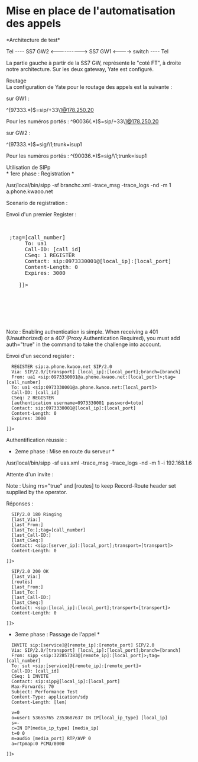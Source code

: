Mise en place de l'automatisation des appels 
================================

<dt> *Architecture de test* </dt>

Tel ---- SS7 GW2 <----------> SS7 GW1 <----> switch ---- Tel

La partie gauche à partir de la SS7 GW, représente le "coté FT", à droite notre architecture.
Sur les deux gateway, Yate est configuré.

<dt> Routage </dt>
La configuration de Yate pour le routage des appels est la suivante :

sur GW1 :

^\(97333.*\)$=sip/+33\1@178.250.20

Pour les numéros portés :
^90036\(.*\)$=sip/+33\1@178.250.20


sur GW2 :

^\(97333.*\)$=sig/\1;trunk=isup1

Pour les numéros portés :
^\(90036.*\)$=sig/\1;trunk=isup1

<dt> Utilisation de SIPp </dt>
* 1ere phase : Registration *

/usr/local/bin/sipp -sf branchc.xml -trace_msg -trace_logs -nd -m 1 a.phone.kwaoo.net

Scenario de registration :


Envoi d'un premier Register : 
<pre>
<send retrans="500">
  
 <![CDATA[

      REGISTER sip:a.phone.kwaoo.net SIP/2.0
      Via: SIP/2.0/[transport] [local_ip]:[local_port];branch=[branch]
      From: ua1 <sip:0973330001@a.phone.kwaoo.net:[local_port]>;tag=[call_number]
      To: ua1 <sip:0973330001@a.phone.kwaoo.net:[local_port]>
      Call-ID: [call_id]
      CSeq: 1 REGISTER
      Contact: sip:0973330001@[local_ip]:[local_port]
      Content-Length: 0
      Expires: 3000

    ]]>
  </send>

 <recv response="100">
  </recv>
 <recv response="401" auth="true">
  </recv>
</pre>
Note : Enabling authentication is simple. When receiving a 401 (Unauthorized) or a 407 (Proxy Authentication Required), you must add auth="true" in the <recv> command to take the challenge into account.


Envoi d'un second register : 

<send retrans="500">
    <![CDATA[

      REGISTER sip:a.phone.kwaoo.net SIP/2.0
      Via: SIP/2.0/[transport] [local_ip]:[local_port];branch=[branch]
      From: ua1 <sip:0973330001@a.phone.kwaoo.net:[local_port]>;tag=[call_number]
      To: ua1 <sip:0973330001@a.phone.kwaoo.net:[local_port]>
      Call-ID: [call_id]
      CSeq: 2 REGISTER
      [authentication username=0973330001 password=toto]
      Contact: sip:0973330001@[local_ip]:[local_port]
      Content-Length: 0
      Expires: 3000

    ]]>
  </send>

 <recv response="100">
  </recv>

Authentification réussie : 

<recv response="200">
</recv>



* 2eme phase : Mise en route du serveur *

/usr/local/bin/sipp -sf uas.xml -trace_msg -trace_logs -nd -m 1 -i 192.168.1.6

Attente d'un invite :
 <recv request="INVITE" crlf="true" rrs="true">
  </recv>

Note : Using rrs="true" and [routes] to keep Record-Route header set supplied by the operator.

Réponses :

 <send>
    <![CDATA[

      SIP/2.0 180 Ringing
      [last_Via:]
      [last_From:]
      [last_To:];tag=[call_number]
      [last_Call-ID:]
      [last_CSeq:]
      Contact: <sip:[server_ip]:[local_port];transport=[transport]>
      Content-Length: 0

    ]]>
  </send>

  <recv request="ACK"
        optional="true"
        rtd="true"
        crlf="true">
  </recv>

  <recv request="BYE">
  </recv>

  <send>
    <![CDATA[

      SIP/2.0 200 OK
      [last_Via:]
      [routes]
      [last_From:]
      [last_To:]
      [last_Call-ID:]
      [last_CSeq:]
      Contact: <sip:[local_ip]:[local_port];transport=[transport]>
      Content-Length: 0

    ]]>
  </send>



* 3eme phase : Passage de l'appel *

 <send retrans="500">
    <![CDATA[

      INVITE sip:[service]@[remote_ip]:[remote_port] SIP/2.0
      Via: SIP/2.0/[transport] [local_ip]:[local_port];branch=[branch]
      From: sipp <sip:322857383@[remote_ip]:[local_port]>;tag=[call_number]
      To: sut <sip:[service]@[remote_ip]:[remote_port]>
      Call-ID: [call_id]
      CSeq: 1 INVITE
      Contact: sip:sipp@[local_ip]:[local_port]
      Max-Forwards: 70
      Subject: Performance Test
      Content-Type: application/sdp
      Content-Length: [len]

      v=0
      o=user1 53655765 2353687637 IN IP[local_ip_type] [local_ip]
      s=-
      c=IN IP[media_ip_type] [media_ip]
      t=0 0
      m=audio [media_port] RTP/AVP 0
      a=rtpmap:0 PCMU/8000

    ]]>
  </send>

